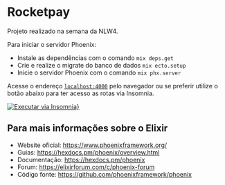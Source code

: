 # Rocketpay

Projeto realizado na semana da NLW4.

Para iniciar o servidor Phoenix:

  * Instale as dependências com o comando `mix deps.get`
  * Crie e realize o migrate do banco de dados `mix ecto.setup`
  * Inicie o servidor Phoenix com o comando `mix phx.server`

Acesse o endereço [`localhost:4000`](http://localhost:4000) pelo navegador ou se preferir utilize o botão abaixo para ter acesso as rotas via Insomnia.

[![Executar via Insomnia}](https://insomnia.rest/images/run.svg)](https://insomnia.rest/run/?label=Rocketpay&uri=https%3A%2F%2Fraw.githubusercontent.com%2Fjfelipearaujo%2Fnlw4_rocketpay%2Fmain%2Finsomnia%2FInsomnia_2021-02-25.json)

## Para mais informações sobre o Elixir

  * Website oficial: https://www.phoenixframework.org/
  * Guias: https://hexdocs.pm/phoenix/overview.html
  * Documentação: https://hexdocs.pm/phoenix
  * Forum: https://elixirforum.com/c/phoenix-forum
  * Código fonte: https://github.com/phoenixframework/phoenix
